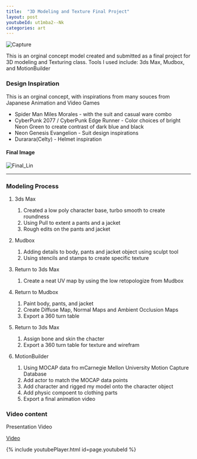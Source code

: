 ```yaml
---
title:  "3D Modeling and Texture Final Project"
layout: post
youtubeId: ut1mba2--Nk
categories: art
---
```


![Capture](https://user-images.githubusercontent.com/29043325/208280234-d6c7deea-e4ad-4912-b6b5-2003403c5280.png)

This is an orginal concept model created and submitted as a final project for 3D modeling and Texturing class.
Tools I used include: 3ds Max, Mudbox, and MotionBuilder



### Design Inspiration

This is an orginal concept, with inspirations from many souces from Japanese Animation and Video Games

* Spider Man Miles Morales - with the suit and casual ware combo
* CyberPunk 2077 / CyberPunk Edge Runner - Color choices of bright Neon Green to create contrast of dark blue and black
* Neon Genesis Evangelion - Suit design inspirations
* Durarara(Celty) - Helmet inspiration

#### Final Image

![Final_Lin](https://user-images.githubusercontent.com/29043325/208264531-3d344536-babe-483c-b6c0-e6c133274a0e.jpg)

------------------------------------------------------------------------------------------------------------------------

### Modeling Process

1. 3ds Max
    1. Created a low poly character base, turbo smooth to create roundness
    2. Using Pull to extent a pants and a jacket 
    3. Rough edits on the pants and jacket
   
2. Mudbox
    1. Adding details to body, pants and jacket object using sculpt tool
    2. Using stencils and stamps to create specific texture

3. Return to 3ds Max
    1. Create a neat UV map by using the low retopologize from Mudbox

4. Return to Mudbox
    1. Paint body, pants, and jacket
    2. Create Diffuse Map, Normal Maps and Ambient Occlusion Maps
    3. Export a 360 turn table

5. Return to 3ds Max
    1. Assign bone and skin the chacter
    2. Export a 360 turn table for texture and wirefram

6. MotionBuilder
    1. Using MOCAP data fro mCarnegie Mellon University Motion Capture Database 
    2. Add actor to match the MOCAP data points
    3. Add character and rigged my model onto the character object
    4. Add physic compoent to clothing parts
    5. Export a final animation video

### Video content

Presentation Video

[Video](https://www.youtube.com/watch?v=ut1mba2--Nk)

{% include youtubePlayer.html id=page.youtubeId %}

